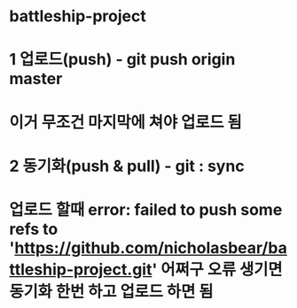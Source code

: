 # battleship-project
# 1 업로드(push) - git push origin master
# 이거 무조건 마지막에 쳐야 업로드 됨
# 2 동기화(push & pull) - git : sync 
# 업로드 할때 error: failed to push some refs to 'https://github.com/nicholasbear/battleship-project.git' 어쩌구 오류 생기면 동기화 한번 하고 업로드 하면 됨